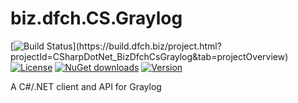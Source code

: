 # biz.dfch.CS.Graylog
[![Build Status](https://build.dfch.biz/app/rest/builds/buildType:(id:CSharpDotNet_BizDfchCsGraylog_Build)/statusIcon)](https://build.dfch.biz/project.html?projectId=CSharpDotNet_BizDfchCsGraylog&tab=projectOverview)
[![License](https://img.shields.io/badge/license-Apache%20License%202.0-blue.svg)](https://github.com/rufer7/biz.dfch.CS.Graylog/blob/master/LICENSE)
[![NuGet downloads](https://img.shields.io/nuget/dt/biz.dfch.CS.Graylog.svg)](https://www.nuget.org/packages/biz.dfch.CS.Graylog/)
[![Version](https://img.shields.io/nuget/v/biz.dfch.CS.Graylog.svg)](https://www.nuget.org/packages/biz.dfch.CS.Graylog/)

A C#/.NET client and API for Graylog
